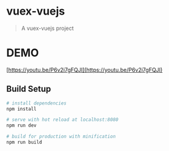 # vuex-vuejs

> A vuex-vuejs project

# DEMO

[https://youtu.be/P6v2i7gFQJI](https://youtu.be/P6v2i7gFQJI)

## Build Setup

``` bash
# install dependencies
npm install

# serve with hot reload at localhost:8080
npm run dev

# build for production with minification
npm run build
```

